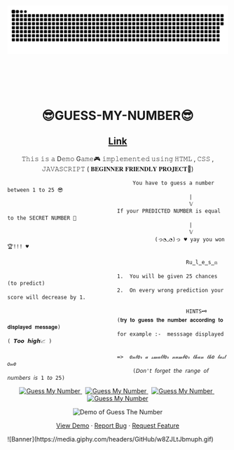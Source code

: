 <a href=#><img src="snake.svg"></a>

<br>
<br>
<br>
<br>
<h1 align="center"> <strong> 😎GUESS-MY-NUMBER😎 </strong> </h1> 
<h2 align="center"><a href="https://thowfeeksalim.github.io/guess-my-number">Link</a></h2>
<p align="center">
𝚃𝚑𝚒𝚜 𝚒𝚜 𝚊 D𝚎𝚖𝚘 G𝚊𝚖𝚎🎮 𝚒𝚖𝚙𝚕𝚎𝚖𝚎𝚗𝚝𝚎𝚍 𝚞𝚜𝚒𝚗𝚐 𝙷𝚃𝙼𝙻 , 𝙲𝚂𝚂 , 𝙹𝙰𝚅𝙰𝚂𝙲𝚁𝙸𝙿𝚃  ( 𝐁𝐄𝐆𝐈𝐍𝐍𝐄𝐑 𝐅𝐑𝐈𝐄𝐍𝐃𝐋𝐘 𝐏𝐑𝐎𝐉𝐄𝐂𝐓🧒)
</p>

                                                           
                                                          
                                                           
                                                                  
                                            You have to guess a number between 1 to 25 😎
                                                              |
                                                              𝕍
                                       If your PREDICTED NUMBER is equal to the SECRET NUMBER 🔐
                                                              |
                                                              𝕍
                                                   (っ◔◡◔)っ ♥ yay you won🏆!!! ♥
                                                                           
                                                             Ru̳l̳e̳s̳⚖️
                                                                    
                                       1.  You will be given 25 chances (to predict)
                                       2.  On every wrong prediction your score will decrease by 1.
                                                               
                                                             HINTS🗝️
                                       (𝐭𝐫𝐲 𝐭𝐨 𝐠𝐮𝐞𝐬𝐬 𝐭𝐡𝐞 𝐧𝐮𝐦𝐛𝐞𝐫 𝐚𝐜𝐜𝐨𝐫𝐝𝐢𝐧𝐠 𝐭𝐨 𝐝𝐢𝐬𝐩𝐥𝐚𝐲𝐞𝐝 𝐦𝐞𝐬𝐬𝐚𝐠𝐞)
                                       for example :-  messsage displayed ( 𝙏𝙤𝙤 𝙝𝙞𝙜𝙝📈 )
                                                                   
                                       =>  𝑒𝓃𝓉𝑒𝓇 𝒶 𝓈𝓂𝒶𝓁𝓁𝑒𝓇 𝓃𝓊𝓂𝒷𝑒𝓇 𝓉𝒽𝒶𝓃 𝓉𝒽𝑒 𝓁𝒶𝓈𝓉 𝑜𝓃𝑒
                                            (𝘋𝘰𝘯'𝘵 𝘧𝘰𝘳𝘨𝘦𝘵 𝘵𝘩𝘦 𝘳𝘢𝘯𝘨𝘦 𝘰𝘧 𝘯𝘶𝘮𝘣𝘦𝘳𝘴 𝘪𝘴 1 𝘵𝘰 25) 
<p align="center">                   
<a href="https://github.com/thowfeeksalim/GUESS-MY-NUMBER/fork" target="blank">            
<img src="https://img.shields.io/github/forks/thowfeeksalim/GUESS-MY-NUMBER?style=flat-square" alt="Guess My Number"/>
</a>&nbsp;
<a href="https://github.com/thowfeeksalim/GUESS-MY-NUMBER/stargazers" target="blank">
<img src="https://img.shields.io/github/stars/thowfeeksalim/GUESS-MY-NUMBER?style=flat-square" alt="Guess My Number"/>
</a>&nbsp;
<a href="https://github.com/thowfeeksalim/GUESS-MY-NUMBER/issues" target="blank">
<img src="https://img.shields.io/github/issues/thowfeeksalim/GUESS-MY-NUMBER?style=flat-square" alt="Guess My Number"/>
</a>&nbsp;
<a href="https://github.com/thowfeeksalim/GUESS-MY-NUMBER/pulls" target="blank">
<img src="https://img.shields.io/github/issues-pr/thowfeeksalim/GUESS-MY-NUMBER?style=flat-square" alt="Guess My Number"/>
</a>
</p>
  <p align="center">      
 <img src="./videos/guess the number.gif" alt="Demo of Guess The Number">
 <br>
</p> 
<p align="center">
  <a href="https://thowfeeksalim.github.io/GUESS-MY-NUMBER/Guess%20the%20Number/game.html" target="blank">View Demo</a>
  ·
  <a href="https://github.com/thowfeeksalim/GUESS-MY-NUMBER/issues/new/choose">Report Bug</a>
  ·
  <a href="https://github.com/thowfeeksalim/GUESS-MY-NUMBER/issues/new/choose">Request Feature</a>
</p>
![Banner](https://media.giphy.com/headers/GitHub/w8ZJLtJbmuph.gif)
                                                                       
